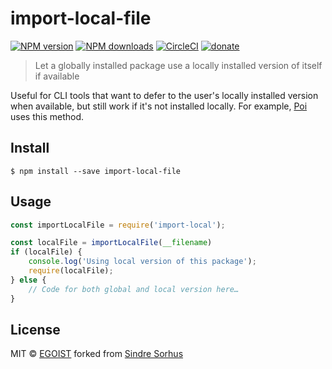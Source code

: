 # import-local-file

[![NPM version](https://img.shields.io/npm/v/import-local-file.svg?style=flat)](https://npmjs.com/package/import-local-file) [![NPM downloads](https://img.shields.io/npm/dm/import-local-file.svg?style=flat)](https://npmjs.com/package/import-local-file) [![CircleCI](https://circleci.com/gh/egoist/import-local-file/tree/master.svg?style=shield)](https://circleci.com/gh/egoist/import-local-file/tree/master)  [![donate](https://img.shields.io/badge/$-donate-ff69b4.svg?maxAge=2592000&style=flat)](https://github.com/egoist/donate)

> Let a globally installed package use a locally installed version of itself if available

Useful for CLI tools that want to defer to the user's locally installed version when available, but still work if it's not installed locally. For example, [Poi](http://github.com/egoist/poi) uses this method.


## Install

```
$ npm install --save import-local-file
```


## Usage

```js
const importLocalFile = require('import-local');

const localFile = importLocalFile(__filename)
if (localFile) {
	console.log('Using local version of this package');
	require(localFile);
} else {
	// Code for both global and local version here…
}
```


## License

MIT © [EGOIST](https://github.com/egoist) forked from [Sindre Sorhus](https://github.com/sindresorhus/import-local)
